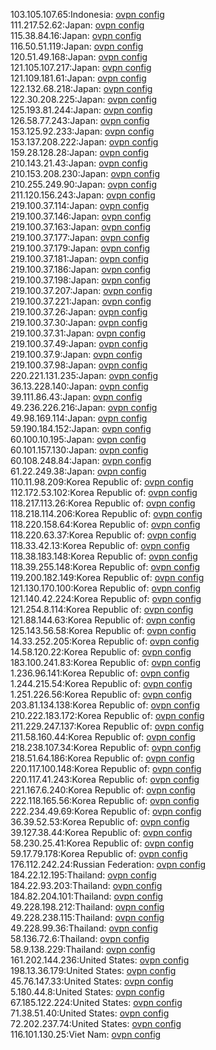 103.105.107.65:Indonesia: [ovpn config](vpn/103_105_107_65.ovpn)  
111.217.52.62:Japan: [ovpn config](vpn/111_217_52_62.ovpn)  
115.38.84.16:Japan: [ovpn config](vpn/115_38_84_16.ovpn)  
116.50.51.119:Japan: [ovpn config](vpn/116_50_51_119.ovpn)  
120.51.49.168:Japan: [ovpn config](vpn/120_51_49_168.ovpn)  
121.105.107.217:Japan: [ovpn config](vpn/121_105_107_217.ovpn)  
121.109.181.61:Japan: [ovpn config](vpn/121_109_181_61.ovpn)  
122.132.68.218:Japan: [ovpn config](vpn/122_132_68_218.ovpn)  
122.30.208.225:Japan: [ovpn config](vpn/122_30_208_225.ovpn)  
125.193.81.244:Japan: [ovpn config](vpn/125_193_81_244.ovpn)  
126.58.77.243:Japan: [ovpn config](vpn/126_58_77_243.ovpn)  
153.125.92.233:Japan: [ovpn config](vpn/153_125_92_233.ovpn)  
153.137.208.222:Japan: [ovpn config](vpn/153_137_208_222.ovpn)  
159.28.128.28:Japan: [ovpn config](vpn/159_28_128_28.ovpn)  
210.143.21.43:Japan: [ovpn config](vpn/210_143_21_43.ovpn)  
210.153.208.230:Japan: [ovpn config](vpn/210_153_208_230.ovpn)  
210.255.249.90:Japan: [ovpn config](vpn/210_255_249_90.ovpn)  
211.120.156.243:Japan: [ovpn config](vpn/211_120_156_243.ovpn)  
219.100.37.114:Japan: [ovpn config](vpn/219_100_37_114.ovpn)  
219.100.37.146:Japan: [ovpn config](vpn/219_100_37_146.ovpn)  
219.100.37.163:Japan: [ovpn config](vpn/219_100_37_163.ovpn)  
219.100.37.177:Japan: [ovpn config](vpn/219_100_37_177.ovpn)  
219.100.37.179:Japan: [ovpn config](vpn/219_100_37_179.ovpn)  
219.100.37.181:Japan: [ovpn config](vpn/219_100_37_181.ovpn)  
219.100.37.186:Japan: [ovpn config](vpn/219_100_37_186.ovpn)  
219.100.37.198:Japan: [ovpn config](vpn/219_100_37_198.ovpn)  
219.100.37.207:Japan: [ovpn config](vpn/219_100_37_207.ovpn)  
219.100.37.221:Japan: [ovpn config](vpn/219_100_37_221.ovpn)  
219.100.37.26:Japan: [ovpn config](vpn/219_100_37_26.ovpn)  
219.100.37.30:Japan: [ovpn config](vpn/219_100_37_30.ovpn)  
219.100.37.31:Japan: [ovpn config](vpn/219_100_37_31.ovpn)  
219.100.37.49:Japan: [ovpn config](vpn/219_100_37_49.ovpn)  
219.100.37.9:Japan: [ovpn config](vpn/219_100_37_9.ovpn)  
219.100.37.98:Japan: [ovpn config](vpn/219_100_37_98.ovpn)  
220.221.131.235:Japan: [ovpn config](vpn/220_221_131_235.ovpn)  
36.13.228.140:Japan: [ovpn config](vpn/36_13_228_140.ovpn)  
39.111.86.43:Japan: [ovpn config](vpn/39_111_86_43.ovpn)  
49.236.226.216:Japan: [ovpn config](vpn/49_236_226_216.ovpn)  
49.98.169.114:Japan: [ovpn config](vpn/49_98_169_114.ovpn)  
59.190.184.152:Japan: [ovpn config](vpn/59_190_184_152.ovpn)  
60.100.10.195:Japan: [ovpn config](vpn/60_100_10_195.ovpn)  
60.101.157.130:Japan: [ovpn config](vpn/60_101_157_130.ovpn)  
60.108.248.84:Japan: [ovpn config](vpn/60_108_248_84.ovpn)  
61.22.249.38:Japan: [ovpn config](vpn/61_22_249_38.ovpn)  
110.11.98.209:Korea Republic of: [ovpn config](vpn/110_11_98_209.ovpn)  
112.172.53.102:Korea Republic of: [ovpn config](vpn/112_172_53_102.ovpn)  
118.217.113.26:Korea Republic of: [ovpn config](vpn/118_217_113_26.ovpn)  
118.218.114.206:Korea Republic of: [ovpn config](vpn/118_218_114_206.ovpn)  
118.220.158.64:Korea Republic of: [ovpn config](vpn/118_220_158_64.ovpn)  
118.220.63.37:Korea Republic of: [ovpn config](vpn/118_220_63_37.ovpn)  
118.33.42.13:Korea Republic of: [ovpn config](vpn/118_33_42_13.ovpn)  
118.38.183.148:Korea Republic of: [ovpn config](vpn/118_38_183_148.ovpn)  
118.39.255.148:Korea Republic of: [ovpn config](vpn/118_39_255_148.ovpn)  
119.200.182.149:Korea Republic of: [ovpn config](vpn/119_200_182_149.ovpn)  
121.130.170.100:Korea Republic of: [ovpn config](vpn/121_130_170_100.ovpn)  
121.140.42.224:Korea Republic of: [ovpn config](vpn/121_140_42_224.ovpn)  
121.254.8.114:Korea Republic of: [ovpn config](vpn/121_254_8_114.ovpn)  
121.88.144.63:Korea Republic of: [ovpn config](vpn/121_88_144_63.ovpn)  
125.143.56.58:Korea Republic of: [ovpn config](vpn/125_143_56_58.ovpn)  
14.33.252.205:Korea Republic of: [ovpn config](vpn/14_33_252_205.ovpn)  
14.58.120.22:Korea Republic of: [ovpn config](vpn/14_58_120_22.ovpn)  
183.100.241.83:Korea Republic of: [ovpn config](vpn/183_100_241_83.ovpn)  
1.236.96.141:Korea Republic of: [ovpn config](vpn/1_236_96_141.ovpn)  
1.244.215.54:Korea Republic of: [ovpn config](vpn/1_244_215_54.ovpn)  
1.251.226.56:Korea Republic of: [ovpn config](vpn/1_251_226_56.ovpn)  
203.81.134.138:Korea Republic of: [ovpn config](vpn/203_81_134_138.ovpn)  
210.222.183.172:Korea Republic of: [ovpn config](vpn/210_222_183_172.ovpn)  
211.229.247.137:Korea Republic of: [ovpn config](vpn/211_229_247_137.ovpn)  
211.58.160.44:Korea Republic of: [ovpn config](vpn/211_58_160_44.ovpn)  
218.238.107.34:Korea Republic of: [ovpn config](vpn/218_238_107_34.ovpn)  
218.51.64.186:Korea Republic of: [ovpn config](vpn/218_51_64_186.ovpn)  
220.117.100.148:Korea Republic of: [ovpn config](vpn/220_117_100_148.ovpn)  
220.117.41.243:Korea Republic of: [ovpn config](vpn/220_117_41_243.ovpn)  
221.167.6.240:Korea Republic of: [ovpn config](vpn/221_167_6_240.ovpn)  
222.118.165.56:Korea Republic of: [ovpn config](vpn/222_118_165_56.ovpn)  
222.234.49.69:Korea Republic of: [ovpn config](vpn/222_234_49_69.ovpn)  
36.39.52.53:Korea Republic of: [ovpn config](vpn/36_39_52_53.ovpn)  
39.127.38.44:Korea Republic of: [ovpn config](vpn/39_127_38_44.ovpn)  
58.230.25.41:Korea Republic of: [ovpn config](vpn/58_230_25_41.ovpn)  
59.17.79.178:Korea Republic of: [ovpn config](vpn/59_17_79_178.ovpn)  
176.112.242.24:Russian Federation: [ovpn config](vpn/176_112_242_24.ovpn)  
184.22.12.195:Thailand: [ovpn config](vpn/184_22_12_195.ovpn)  
184.22.93.203:Thailand: [ovpn config](vpn/184_22_93_203.ovpn)  
184.82.204.101:Thailand: [ovpn config](vpn/184_82_204_101.ovpn)  
49.228.198.212:Thailand: [ovpn config](vpn/49_228_198_212.ovpn)  
49.228.238.115:Thailand: [ovpn config](vpn/49_228_238_115.ovpn)  
49.228.99.36:Thailand: [ovpn config](vpn/49_228_99_36.ovpn)  
58.136.72.6:Thailand: [ovpn config](vpn/58_136_72_6.ovpn)  
58.9.138.229:Thailand: [ovpn config](vpn/58_9_138_229.ovpn)  
161.202.144.236:United States: [ovpn config](vpn/161_202_144_236.ovpn)  
198.13.36.179:United States: [ovpn config](vpn/198_13_36_179.ovpn)  
45.76.147.33:United States: [ovpn config](vpn/45_76_147_33.ovpn)  
5.180.44.8:United States: [ovpn config](vpn/5_180_44_8.ovpn)  
67.185.122.224:United States: [ovpn config](vpn/67_185_122_224.ovpn)  
71.38.51.40:United States: [ovpn config](vpn/71_38_51_40.ovpn)  
72.202.237.74:United States: [ovpn config](vpn/72_202_237_74.ovpn)  
116.101.130.25:Viet Nam: [ovpn config](vpn/116_101_130_25.ovpn)  
